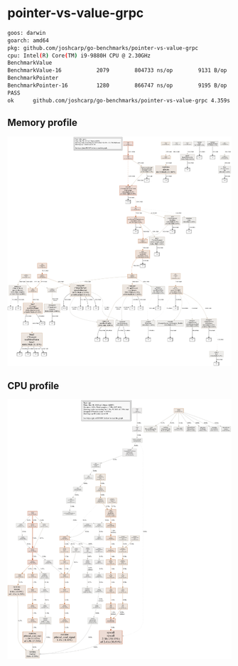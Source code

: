 # pointer-vs-value-grpc
```bash
goos: darwin
goarch: amd64
pkg: github.com/joshcarp/go-benchmarks/pointer-vs-value-grpc
cpu: Intel(R) Core(TM) i9-9880H CPU @ 2.30GHz
BenchmarkValue
BenchmarkValue-16      	    2079	    804733 ns/op	    9131 B/op	     172 allocs/op
BenchmarkPointer
BenchmarkPointer-16    	    1280	    866747 ns/op	    9195 B/op	     172 allocs/op
PASS
ok  	github.com/joshcarp/go-benchmarks/pointer-vs-value-grpc	4.359s
```
## Memory profile
![](mem.svg)
## CPU profile
![](cpu.svg)
